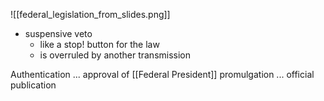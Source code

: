 
![[federal_legislation_from_slides.png]]

- suspensive veto
	- like a stop! button for the law
	- is overruled by another transmission

Authentication ... approval of [[Federal President]] 
promulgation ... official publication